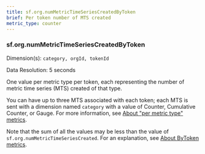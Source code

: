 ```yaml
---
title: sf.org.numMetricTimeSeriesCreatedByToken
brief: Per token number of MTS created
metric_type: counter
---
```

### sf.org.numMetricTimeSeriesCreatedByToken


Dimension(s): `category, orgId, tokenId`

Data Resolution: 5 seconds

One value per metric type per token, each representing the number of metric time series (MTS) created of that type. 


You can have up to three MTS associated with each token; each MTS is sent with a dimension named  ``category`` with a value of Counter, Cumulative Counter, or Gauge. For more information, see [About "per metric type" metrics](../readme.md#about-per-metric-type-metrics).

Note that the sum of all the values may be less than the value of `sf.org.numMetricTimeSeriesCreated`. For an explanation, see [About ByToken metrics](../readme.md#about-bytoken-metrics).
